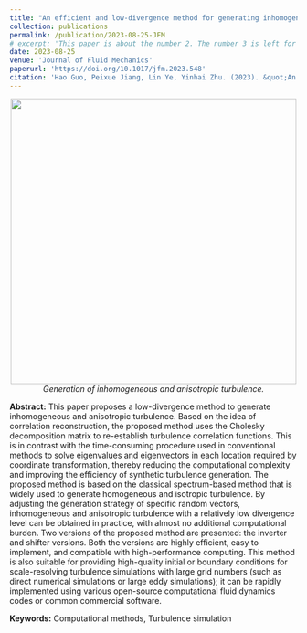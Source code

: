 ```yaml
---
title: "An efficient and low-divergence method for generating inhomogeneous and anisotropic turbulence with arbitrary spectra"
collection: publications
permalink: /publication/2023-08-25-JFM
# excerpt: 'This paper is about the number 2. The number 3 is left for future work.'
date: 2023-08-25
venue: 'Journal of Fluid Mechanics'
paperurl: 'https://doi.org/10.1017/jfm.2023.548'
citation: 'Hao Guo, Peixue Jiang, Lin Ye, Yinhai Zhu. (2023). &quot;An efficient and low-divergence method for generating inhomogeneous and anisotropic turbulence with arbitrary spectra.&quot; <i>Journal of Fluid Mechanics</i>. 970.'
---
```


<p align="center">
    <img align="center" width="500" src="https://fracturist.github.io/HaoGuo.github.io/files/fig-JFM-1.png"><br />
    <em>Generation of inhomogeneous and anisotropic turbulence.</em>
</p>

**Abstract:** This paper proposes a low-divergence method to generate inhomogeneous and anisotropic turbulence. Based on the idea of correlation reconstruction, the proposed method uses the Cholesky decomposition matrix to re-establish turbulence correlation functions. This is in contrast with the time-consuming procedure used in conventional methods to solve eigenvalues and eigenvectors in each location required by coordinate transformation, thereby reducing the computational complexity and improving the efficiency of synthetic turbulence generation. The proposed method is based on the classical spectrum-based method that is widely used to generate homogeneous and isotropic turbulence. By adjusting the generation strategy of specific random vectors, inhomogeneous and anisotropic turbulence with a relatively low divergence level can be obtained in practice, with almost no additional computational burden. Two versions of the proposed method are presented: the inverter and shifter versions. Both the versions are highly efficient, easy to implement, and compatible with high-performance computing. This method is also suitable for providing high-quality initial or boundary conditions for scale-resolving turbulence simulations with large grid numbers (such as direct numerical simulations or large eddy simulations); it can be rapidly implemented using various open-source computational fluid dynamics codes or common commercial software.

<!-- ![](https://fracturist.github.io/HaoGuo.github.io/files/fig-JFM-1.png) -->
<!-- *Figure: Inhomogeneous and anisotropic turbulence.* -->

**Keywords:** Computational methods, Turbulence simulation

